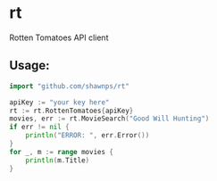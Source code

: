 rt
===============

Rotten Tomatoes API client

## Usage:
```Go
import "github.com/shawnps/rt"

apiKey := "your key here"
rt := rt.RottenTomatoes{apiKey}
movies, err := rt.MovieSearch("Good Will Hunting")
if err != nil {
    println("ERROR: ", err.Error())
}   
for _, m := range movies {
    println(m.Title)
}   
```

